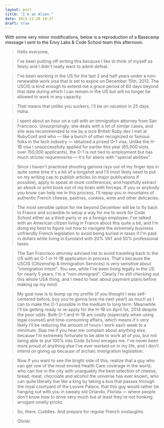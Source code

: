 ```yaml
---
layout: post
title: "I'm an Alien."
date: 2013-11-20 19:27
draft: true
---
```

With some very minor modifications, below is a reproduction of a Basecamp message I sent to the Envy Labs & Code School team this afternoon.

> Hello everyone,

> I've been putting off writing this because I like to think of myself as feisty and I didn't really want to admit defeat.

> I've been working in the US for the last 2 and half years under a non-renewable work visa that is set to expire on December 15th, 2013. The USCIS is kind enough to extend me a grace period of 60 days beyond that date during which I can remain in the US but will no longer be allowed to work in any capacity.

> That means that unlike you suckers, I'll be on vacation in 25 days. Haha.

> I spent about an hour on a call with an immigration attorney from San Francisco. Unsurprisingly, she deals with a lot of similar cases, and she was recommended to me by a nice British Ruby dev I met at RubyConf and who — like a bunch of other recognized or famous folks in the tech industry — obtained a prized O-1 visa. Unlike the H-1B visa I unsuccessfully applied for earlier this year (65,000 slots, over 150,000 applicants), the O-1 is not tied to employment but has much stricter requirements — it's for aliens with "special abilities". 

> Since I haven't practiced shooting gamma rays out of my finger tips in quite some time it's a bit of a longshot and I'll most likely need to put on my writing cap to publish articles (in major publications if possible), apply to speak at more conferences, and hopefully extract an ebook or print book out of my brain with forceps. If you or anybody you know can help me in this process, I'll repay you in mountains of authentic French cheese, pastries, cookies, wine and other delicacies.

> The most sensible option for me beyond December will be to fly back to France and scramble to setup a way for me to work for Code School either as a third-party or as a foreign employee. I've talked with an American citizen living in France about this quite a bit, and I'm doing my best to figure out how to navigate the extremely business unfriendly French legislation to avoid being buried in taxes if I'm paid in dollars while living in Euroland with 20% VAT and 50% professional taxes.

> The San Francisco attorney advised me to avoid travelling back to the US with an O-1 or H-1B application in process. That's because the USCIS (Citizenship & Immigration Services) is very sensitive about "immigration intent". You see, while I've been living legally in the US for nearly 5 years, I'm a "non-immigrant". Clearly I'm still checking out this whole USA thing, and I need to hear about payment plans before making up my mind.

> My goal now is to bump up my profile (if you thought I was self-centered before, boy you're gonna love me next year!) as much as I can to make the O-1 possible in the medium to long term. Meanwhile I'll be getting ready to re-apply for the H-1B on April 1st, 2014 despite the poor odds. Both O-1 and H-1B are costly (especially when using legal counsel) and time-consuming affairs, which means it's very likely I'll be reducing the amount of hours I work each week to a minimum. Slap me if you hear me complain about anything else, because I'm extremely fortunate to be able to work all of you, but not being able to put 100% into Code School enrages me. I've never been more proud of anything else I've ever worked on in my life, and I don't intend on giving up because of archaic immigration legislation.

> Now if you want to see the bright side of this, realize that a guy who can get one of the most envied Health Care coverage in the world, who can live in the city with unarguably the best selection of cheese, bread, meat, chocolate and alcohol the universe has ever known, who can quite literally live like a king by taking a bus that passes through the royal courtyard of the Louvre Palace, that this guy would rather be hanging out with you in sweaty old Orlando, Florida — where people don't know how to drive very much but at least they're not honking arrogant smelly pricks.

> So, there. Cuddles. And prepare for regular French onslaughts.

> Olivier.